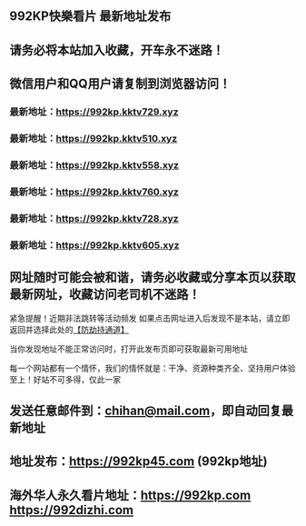 ## **992KP快樂看片 最新地址发布**
## 请务必将本站加入收藏，开车永不迷路！
## 微信用户和QQ用户请复制到浏览器访问！
### 最新地址：https://992kp.kktv729.xyz

### 最新地址：https://992kp.kktv510.xyz

### 最新地址：https://992kp.kktv558.xyz

### 最新地址：https://992kp.kktv760.xyz

### 最新地址：https://992kp.kktv728.xyz

### 最新地址：https://992kp.kktv605.xyz


## 网址随时可能会被和谐，请务必收藏或分享本页以获取最新网址，收藏访问老司机不迷路！

紧急提醒！近期非法跳转等活动频发
如果点击网址进入后发现不是本站，请立即返回并选择此处的[【防劫持通道】](https://23.224.130.222:7583)

当你发现地址不能正常访问时，打开此发布页即可获取最新可用地址

每一个网站都有一个情怀，我们的情怀就是：干净、资源种类齐全、坚持用户体验至上！好站不可多得，仅此一家

## 发送任意邮件到：chihan@mail.com，即自动回复最新地址
## 地址发布：https://992kp45.com  (992kp地址)
## 海外华人永久看片地址：https://992kp.com  https://992dizhi.com
